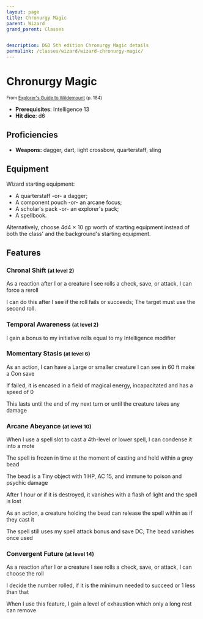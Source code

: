 ```yaml
---
layout: page
title: Chronurgy Magic
parent: Wizard
grand_parent: Classes


description: D&D 5th edition Chronurgy Magic details
permalink: /classes/wizard/wizard-chronurgy-magic/
---
```


# Chronurgy Magic

<small>From <a target="_blank" href="https://dnd.wizards.com/products/wildemount">Explorer's Guide to Wildemount</a> (p. 184)</small>

- **Prerequisites**: Intelligence 13
- **Hit dice**: d6

## Proficiencies

- **Weapons:** dagger, dart, light crossbow, quarterstaff, sling

## Equipment


Wizard starting equipment:

- A quarterstaff -or- a dagger;
- A component pouch -or- an arcane focus;
- A scholar's pack -or- an explorer's pack;
- A spellbook.

Alternatively, choose 4d4 × 10 gp worth of starting equipment instead of both the class' and the background's starting equipment.


## Features

### Chronal Shift <small>(at level 2)</small>


As a reaction after I or a creature I see rolls a check, save, or attack, I can force a reroll

I can do this after I see if the roll fails or succeeds; The target must use the second roll.



### Temporal Awareness <small>(at level 2)</small>


I gain a bonus to my initiative rolls equal to my Intelligence modifier



### Momentary Stasis <small>(at level 6)</small>


As an action, I can have a Large or smaller creature I can see in 60 ft make a Con save

If failed, it is encased in a field of magical energy, incapacitated and has a speed of 0

This lasts until the end of my next turn or until the creature takes any damage



### Arcane Abeyance <small>(at level 10)</small>


When I use a spell slot to cast a 4th-level or lower spell, I can condense it into a mote

The spell is frozen in time at the moment of casting and held within a grey bead

The bead is a Tiny object with 1 HP, AC 15, and immune to poison and psychic damage

After 1 hour or if it is destroyed, it vanishes with a flash of light and the spell is lost

As an action, a creature holding the bead can release the spell within as if they cast it

The spell still uses my spell attack bonus and save DC; The bead vanishes once used



### Convergent Future <small>(at level 14)</small>


As a reaction after I or a creature I see rolls a check, save, or attack, I can choose the roll

I decide the number rolled, if it is the minimum needed to succeed or 1 less than that

When I use this feature, I gain a level of exhaustion which only a long rest can remove


